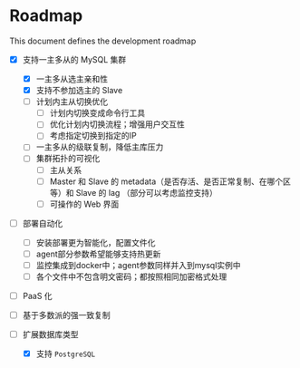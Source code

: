 # Roadmap

This document defines the development roadmap

+ [x] 支持一主多从的 MySQL 集群
    - [x] 一主多从选主亲和性
    - [x] 支持不参加选主的 Slave
    - [ ] 计划内主从切换优化
        - [ ] 计划内切换变成命令行工具
        - [ ] 优化计划内切换流程；增强用户交互性
        - [ ] 考虑指定切换到指定的IP
    - [ ] 一主多从的级联复制，降低主库压力
    - [ ] 集群拓扑的可视化
        - [ ] 主从关系
        - [ ] Master 和 Slave 的 metadata（是否存活、是否正常复制、在哪个区等）和 Slave 的 lag （部分可以考虑监控支持）
        - [ ] 可操作的 Web 界面    
    
+ [ ] 部署自动化
    
    - [ ] 安装部署更为智能化，配置文件化
    - [ ] agent部分参数希望能够支持热更新
    - [ ] 监控集成到docker中；agent参数同样并入到mysql实例中
    - [ ] 各个文件中不包含明文密码；都按照相同加密格式处理

+ [ ] PaaS 化
+ [ ] 基于多数派的强一致复制
+ [ ] 扩展数据库类型 
    - [x] 支持 `PostgreSQL` 
